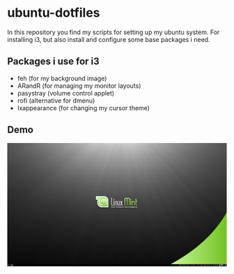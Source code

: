 # ubuntu-dotfiles

In this repository you find my scripts for setting up my ubuntu system. For installing i3, but also install and configure some base packages  i need.

## Packages i use for i3

- feh (for my background image)
- ARandR (for managing my monitor layouts)
- pasystray (volume control applet)
- rofi (alternative for dmenu)
- lxappearance (for changing my cursor theme)

## Demo

![Demo](demo.png)
